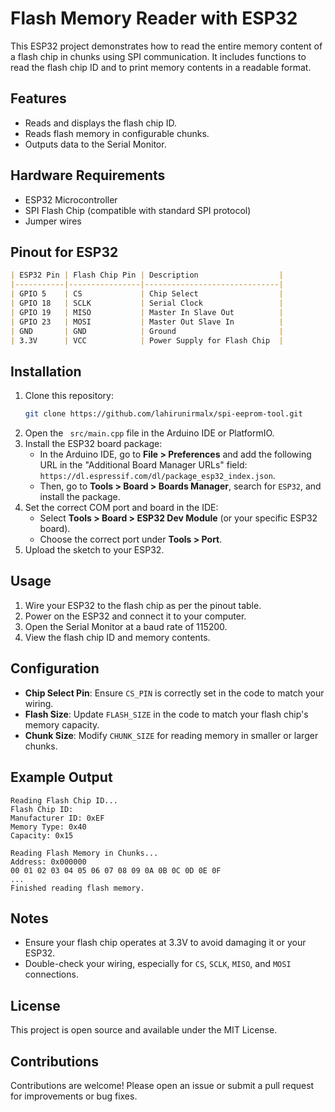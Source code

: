 
# Flash Memory Reader with ESP32

This ESP32 project demonstrates how to read the entire memory content of a flash chip in chunks using SPI communication. It includes functions to read the flash chip ID and to print memory contents in a readable format.

## Features
- Reads and displays the flash chip ID.
- Reads flash memory in configurable chunks.
- Outputs data to the Serial Monitor.

## Hardware Requirements
- ESP32 Microcontroller
- SPI Flash Chip (compatible with standard SPI protocol)
- Jumper wires

## Pinout for ESP32
```markdown
| ESP32 Pin | Flash Chip Pin | Description                  |
|-----------|----------------|------------------------------|
| GPIO 5    | CS             | Chip Select                  |
| GPIO 18   | SCLK           | Serial Clock                 |
| GPIO 19   | MISO           | Master In Slave Out          |
| GPIO 23   | MOSI           | Master Out Slave In          |
| GND       | GND            | Ground                       |
| 3.3V      | VCC            | Power Supply for Flash Chip  |
```
## Installation
1. Clone this repository:
   ```bash
   git clone https://github.com/lahirunirmalx/spi-eeprom-tool.git
   ```
2. Open the ` src/main.cpp` file in the Arduino IDE or PlatformIO.
3. Install the ESP32 board package:
   - In the Arduino IDE, go to **File > Preferences** and add the following URL in the "Additional Board Manager URLs" field: `https://dl.espressif.com/dl/package_esp32_index.json`.
   - Then, go to **Tools > Board > Boards Manager**, search for `ESP32`, and install the package.
4. Set the correct COM port and board in the IDE:
   - Select **Tools > Board > ESP32 Dev Module** (or your specific ESP32 board).
   - Choose the correct port under **Tools > Port**.
5. Upload the sketch to your ESP32.

## Usage
1. Wire your ESP32 to the flash chip as per the pinout table.
2. Power on the ESP32 and connect it to your computer.
3. Open the Serial Monitor at a baud rate of 115200.
4. View the flash chip ID and memory contents.

## Configuration
- **Chip Select Pin**: Ensure `CS_PIN` is correctly set in the code to match your wiring.
- **Flash Size**: Update `FLASH_SIZE` in the code to match your flash chip's memory capacity.
- **Chunk Size**: Modify `CHUNK_SIZE` for reading memory in smaller or larger chunks.

## Example Output
```
Reading Flash Chip ID...
Flash Chip ID:
Manufacturer ID: 0xEF
Memory Type: 0x40
Capacity: 0x15

Reading Flash Memory in Chunks...
Address: 0x000000
00 01 02 03 04 05 06 07 08 09 0A 0B 0C 0D 0E 0F
...
Finished reading flash memory.
```

## Notes
- Ensure your flash chip operates at 3.3V to avoid damaging it or your ESP32.
- Double-check your wiring, especially for `CS`, `SCLK`, `MISO`, and `MOSI` connections.

## License
This project is open source and available under the MIT License.

## Contributions
Contributions are welcome! Please open an issue or submit a pull request for improvements or bug fixes.

 
```
